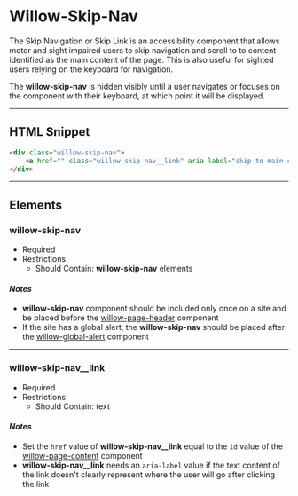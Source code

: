 # **Willow-Skip-Nav**

The Skip Navigation or Skip Link is an accessibility component that allows motor and sight impaired users to skip navigation and scroll to to content identified as the main content of the page. This is also useful for sighted users relying on the keyboard for navigation.

The **willow-skip-nav** is hidden visibly until a user navigates or focuses on the component with their keyboard, at which point it will be displayed.

---

## HTML Snippet

```html
<div class="willow-skip-nav">
    <a href="" class="willow-skip-nav__link" aria-label="skip to main content">Skip to Content</a>
</div>
```

---

## Elements

### willow-skip-nav

- Required
- Restrictions
  - Should Contain: **willow-skip-nav** elements

#### _Notes_

- **willow-skip-nav** component should be included only once on a site and be placed before the [willow-page-header](../page-header) component
- If the site has a global alert, the **willow-skip-nav** should be placed after the [willow-global-alert](../global-alert) component

---

### willow-skip-nav__link

- Required
- Restrictions
  - Should Contain: text

#### _Notes_

- Set the `href` value of **willow-skip-nav__link** equal to the `id` value of the [willow-page-content](../page-content) component
- **willow-skip-nav__link** needs an `aria-label` value if the text content of the link doesn't clearly represent where the user will go after clicking the link
